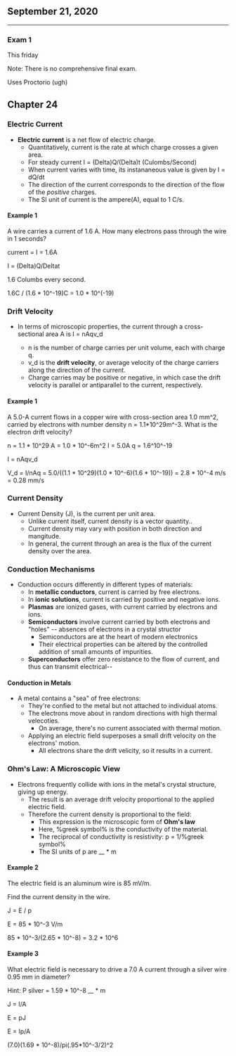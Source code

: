 ## September 21, 2020

---

### Exam 1

This friday

Note: There is no comprehensive final exam.

Uses Proctorio (ugh)


## Chapter 24

### Electric Current

* **Electric current** is a net flow of electric charge.
  * Quantitatively, current is the rate at which charge crosses a given area.
  * For steady current I = (Delta)Q/(Delta)t (Culombs/Second)
  * When current varies with time, its instananeous value is given by I = dQ/dt
  * The direction of the current corresponds to the direction of the flow of the *positive* charges.
  * The SI unit of current is the ampere(A), equal to 1 C/s.


#### Example 1

A wire carries a current of 1.6 A. How many electrons pass through the wire in 1 seconds?

current = I = 1.6A

I = (Delta)Q/Deltat

1.6 Columbs every second.

1.6C / (1.6 * 10^-19)C = 1.0 * 10^(-19)

### Drift Velocity

* In terms of microscopic properties, the current through a cross-sectional area A is I = nAqv_d

  * n is the number of charge carries per unit volume, each with charge q.
  * v_d is the **drift velocity**, or average velocity of the charge carriers along the direction of the current.
  * Charge carries may be positive or negative, in which case the drift velocity is parallel or antiparallel to the current, respectively.

#### Example 1

A 5.0-A current flows in a copper wire with cross-section area 1.0 mm^2, carried by electrons with number density n = 1.1*10^29m^-3. What is the electron drift velocity?

n = 1.1 * 10^29
A = 1.0 * 10^-6m^2
I = 5.0A
q = 1.6^10^-19

I = nAqv_d

V_d = I/nAq = 5.0/((1.1 * 10^29)(1.0 * 10^-6)(1.6 * 10^-19)) = 2.8 * 10^-4 m/s = 0.28 mm/s

### Current Density

* Current Density (J), is the current per unit area.
  * Unlike current itself, current density is a vector quantity..
  * Current density may vary with position in both direction and mangitude.
  * In general, the current through an area is the flux of the current density over the area.

### Conduction Mechanisms

* Conduction occurs differently in different types of materials:
  * In **metallic conductors**, current is carried by free electrons.
  * In **ionic solutions**, current is carried by positive and negative ions.
  * **Plasmas** are ionized gases, with current carried by electrons and ions.
  * **Semiconductors** involve current carried by both electrons and "holes" -- absences of electrons in a crystal structor
    * Semiconductors are at the heart of modern electronics
    * Their electrical properties can be altered by the controlled addition of small amounts of impurities.
  * **Superconductors** offer zero resistance to the flow of current, and thus can transmit electrical--

#### Conduction in Metals
* A metal contains a "sea" of free electrons:
  * They're confied to the metal but not attached to individual atoms.
  * The electrons move about in random directions with high thermal velecoties.
    * On average, there's no current associated with thermal motion.
  * Applying an electric field superposes a small drift velocity on the electrons' motion.
    * All electrons share the drift velicity, so it results in a current.

### Ohm's Law: A Microscopic View

* Electrons frequently collide with ions in the metal's crystal structure, giving up energy.
  * The result is an average drift velocity proportional to the applied electric field.
  * Therefore the current density is proportional to the field:
    * This expression is the microscopic form of **Ohm's law**
    * Here, %greek symbol% is the conductivity of the material.
    * The reciprocal of conductivity is resistivity: p = 1/%greek symbol%
    * The SI units of p are __ * m

#### Example 2

The electric field is an aluminum wire is 85 mV/m.

Find the current density in the wire.

J = E / p

E = 85 * 10^-3 V/m

85 * 10^-3/(2.65 * 10^-8)  = 3.2 * 10^6

#### Example 3

What electric field is necessary to drive a 7.0 A current through a silver wire 0.95 mm in diameter?

Hint: P silver = 1.59 * 10^-8 __ * m

J = I/A

E = pJ

E = Ip/A

(7.0)(1.69 * 10^-8)/pi(.95*10^-3/2)^2
